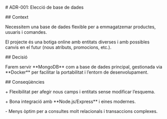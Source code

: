\# ADR-001: Elecció de base de dades



\## Context

Necessitem una base de dades flexible per a emmagatzemar productes, usuaris i comandes. 

El projecte és una botiga online amb entitats diverses i amb possibles canvis en el futur (nous atributs, promocions, etc.).



\## Decisió

Farem servir \*\*MongoDB\*\* com a base de dades principal, gestionada via \*\*Docker\*\* per facilitar la portabilitat i l’entorn de desenvolupament.



\## Conseqüències

\+ Flexibilitat per afegir nous camps i entitats sense modificar l’esquema.

\+ Bona integració amb \*\*Node.js/Express\*\* i eines modernes.

\- Menys òptim per a consultes molt relacionals i transaccions complexes.

